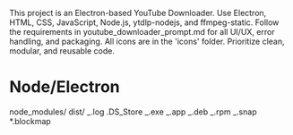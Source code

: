 <!-- Use this file to provide workspace-specific custom instructions to Copilot. For more details, visit https://code.visualstudio.com/docs/copilot/copilot-customization#_use-a-githubcopilotinstructionsmd-file -->

This project is an Electron-based YouTube Downloader. Use Electron, HTML, CSS, JavaScript, Node.js, ytdlp-nodejs, and ffmpeg-static. Follow the requirements in youtube_downloader_prompt.md for all UI/UX, error handling, and packaging. All icons are in the 'icons' folder. Prioritize clean, modular, and reusable code.

# Node/Electron

node_modules/
dist/
_.log
.DS_Store
_.exe
_.app
_.deb
_.rpm
_.snap
\*.blockmap
